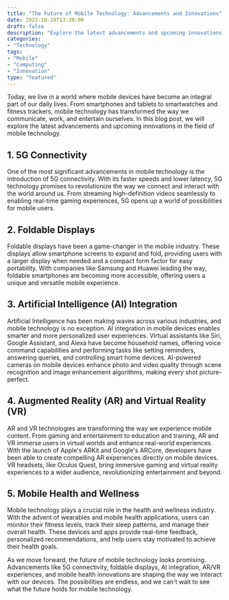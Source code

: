 ```yaml
--- 
title: "The Future of Mobile Technology: Advancements and Innovations" 
date: 2022-10-18T13:30:00 
draft: false 
description: "Explore the latest advancements and upcoming innovations in the field of mobile technology." 
categories: 
- "Technology" 
tags: 
- "Mobile" 
- "Computing" 
- "Innovation" 
type: "featured" 
--- 
```


Today, we live in a world where mobile devices have become an integral part of our daily lives. From smartphones and tablets to smartwatches and fitness trackers, mobile technology has transformed the way we communicate, work, and entertain ourselves. In this blog post, we will explore the latest advancements and upcoming innovations in the field of mobile technology.

## 1. 5G Connectivity

One of the most significant advancements in mobile technology is the introduction of 5G connectivity. With its faster speeds and lower latency, 5G technology promises to revolutionize the way we connect and interact with the world around us. From streaming high-definition videos seamlessly to enabling real-time gaming experiences, 5G opens up a world of possibilities for mobile users.

## 2. Foldable Displays

Foldable displays have been a game-changer in the mobile industry. These displays allow smartphone screens to expand and fold, providing users with a larger display when needed and a compact form factor for easy portability. With companies like Samsung and Huawei leading the way, foldable smartphones are becoming more accessible, offering users a unique and versatile mobile experience.

## 3. Artificial Intelligence (AI) Integration

Artificial Intelligence has been making waves across various industries, and mobile technology is no exception. AI integration in mobile devices enables smarter and more personalized user experiences. Virtual assistants like Siri, Google Assistant, and Alexa have become household names, offering voice command capabilities and performing tasks like setting reminders, answering queries, and controlling smart home devices. AI-powered cameras on mobile devices enhance photo and video quality through scene recognition and image enhancement algorithms, making every shot picture-perfect.

## 4. Augmented Reality (AR) and Virtual Reality (VR)

AR and VR technologies are transforming the way we experience mobile content. From gaming and entertainment to education and training, AR and VR immerse users in virtual worlds and enhance real-world experiences. With the launch of Apple's ARKit and Google's ARCore, developers have been able to create compelling AR experiences directly on mobile devices. VR headsets, like Oculus Quest, bring immersive gaming and virtual reality experiences to a wider audience, revolutionizing entertainment and beyond.

## 5. Mobile Health and Wellness

Mobile technology plays a crucial role in the health and wellness industry. With the advent of wearables and mobile health applications, users can monitor their fitness levels, track their sleep patterns, and manage their overall health. These devices and apps provide real-time feedback, personalized recommendations, and help users stay motivated to achieve their health goals.

As we move forward, the future of mobile technology looks promising. Advancements like 5G connectivity, foldable displays, AI integration, AR/VR experiences, and mobile health innovations are shaping the way we interact with our devices. The possibilities are endless, and we can't wait to see what the future holds for mobile technology.
